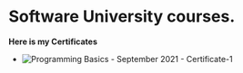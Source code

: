# Software University courses.
**Here is my Certificates**

- ![Programming Basics - September 2021 - Certificate-1](https://user-images.githubusercontent.com/30700149/185883211-c792fa09-6fa9-4301-a994-004e958e6233.png)
